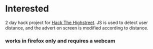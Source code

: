 # Interested

2 day hack project for [Hack The Highstreet](https://birdback.com/hack/).
JS is used to detect user distance, and the advert on screen is modified according to distance.

### works in firefox only and requires a webcam

